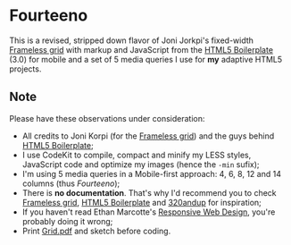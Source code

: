 Fourteeno
=========

This is a revised, stripped down flavor of Joni Jorkpi's fixed-width <a href="http://frameless.org">Frameless grid</a> with markup and JavaScript from the <a href="http://html5boilerplate.com">HTML5 Boilerplate</a> (3.0) for mobile and a set of 5 media queries I use for **my** adaptive HTML5 projects.

Note
----

Please have these observations under consideration:

* All credits to Joni Korpi (for the <a href="http://frameless.org">Frameless grid</a>) and the guys behind <a href="http://html5boilerplate.com">HTML5 Boilerplate</a>;
* I use CodeKit to compile, compact and minify my LESS styles, JavaScript code and optimize my images (hence the `-min` sufix);
* I'm using 5 media queries in a Mobile-first approach: 4, 6, 8, 12 and 14 columns (thus <em>Fourteeno</em>);
* There is **no documentation**. That's why I'd recommend you to check <a href="http://frameless.org">Frameless grid</a>, <a href="http://html5boilerplate.com">HTML5 Boilerplate</a> and <a href="http://stuffandnonsense.co.uk/projects/320andup/">320andup</a> for inspiration;
* If you haven't read Ethan Marcotte's <a href="http://www.abookapart.com/products/responsive-web-design">Responsive Web Design</a>, you're probably doing it wrong;
* Print <a href="https://github.com/joaoramos/Responsive-HTML5-Boilerplate/blob/master/Grid.pdf">Grid.pdf</a> and sketch before coding.